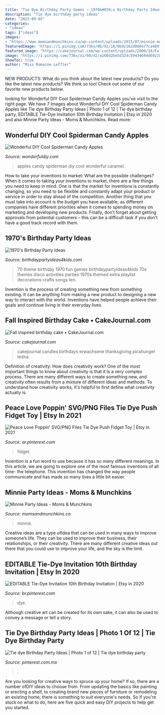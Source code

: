 ```yaml
---
title: "Tie Dye Birthday Party Games ~ 1970&#039;s Birthday Party Ideas"
description: "Tie dye birthday party ideas"
date: "2023-09-05"
categories:
- "ideas"
tags: ["ideas"]
images:
- "https://www.momsandmunchkins.ca/wp-content/uploads/2015/07/minnie-mouse-party-table-4-m.jpg"
featuredImage: "https://i.pinimg.com/736x/0b/92/16/0b92162d880e77ca4897358e3b2bf9e2.jpg"
featured_image: "https://cakejournal.com/wp-content/uploads/2009/10/Fall-birthday-cake.jpg"
image: "https://i.pinimg.com/736x/a1/60/d2/a160d2be5d324c59434694d692182d60.jpg"
ShowToc: true
author: "Miss Romaine Leffler"
---
```



NEW PRODUCTS: What do you think about the latest new products?
Do you like the latest new products? We think so too! Check out some of our favorite new products below.

	

		
looking for Wonderful DIY Cool Spiderman Candy Apples you've visit to the right page. We have 7 Images about Wonderful DIY Cool Spiderman Candy Apples like Tie dye Birthday Party Ideas | Photo 1 of 12 | Tie dye birthday party, EDITABLE Tie-Dye Invitation 10th Birthday Invitation | Etsy in 2020 and also Minnie Party Ideas - Moms &amp; Munchkins. Read more:
		
    
## Wonderful DIY Cool Spiderman Candy Apples

<img loading=lazy src="https://cdn.wonderfuldiy.com/wp-content/uploads/2014/09/Spiderman-Caramel-Apples.jpg" onerror="this.onerror=null;this.src='https://tse2.mm.bing.net/th?id=OIP.NBKCtRA1gBVMnXCynbKnnAHaGD&amp;pid=15.1';" alt="Wonderful DIY Cool Spiderman Candy Apples">

_Source: wonderfuldiy.com_

>apples candy spiderman diy cool wonderful caramel. 

	

How to take your inventions to market: What are the possible challenges?
When it comes to taking your inventions to market, there are a few things you need to keep in mind. One is that the market for inventions is constantly changing, so you need to be flexible and constantly adapt your product or service in order to stay ahead of the competition. Another thing that you must take into account is the budget you have available, as different companies have different priorities when it comes to spending money on marketing and developing new products. Finally, don’t forget about getting approvals from potential customers – this can be a difficult task if you don’t have a good track record with them.

    
## 1970&#039;s Birthday Party Ideas

<img loading=lazy src="http://birthdaypartyideas4kids.com/70-party-ideas.png" onerror="this.onerror=null;this.src='https://tse4.mm.bing.net/th?id=OIP.SjNFOGoGIA0JuhZd8DNtcAAAAA&amp;pid=15.1';" alt="1970&#039;s Birthday Party Ideas">

_Source: birthdaypartyideas4kids.com_

>70 theme birthday 1970 fun games birthdaypartyideas4kids 70s themes disco activities parties 1970s themed extra playlist decorations crafts songs ten. 

	

Invention is the process of creating something new from something existing. It can be anything from making a new product to designing a new way to interact with the world. Inventions have helped people achieve their goals and continue living in their everyday lives.

    
## Fall Inspired Birthday Cake • CakeJournal.com

<img loading=lazy src="https://cakejournal.com/wp-content/uploads/2009/10/Fall-birthday-cake.jpg" onerror="this.onerror=null;this.src='https://tse4.mm.bing.net/th?id=OIP.fgYOb12qKdMT_A9hZqP2kgHaGO&amp;pid=15.1';" alt="Fall inspired birthday cake • CakeJournal.com">

_Source: cakejournal.com_

>cakejournal candles birthdays erwachsene thanksgiving picshunger ledna. 

	

Definition of creativity: How does creativity work?
One of the most important things to know about creativity is that it is a very complex process. There are many different ways to create something new, and creativity often results from a mixture of different ideas and methods. To understand how creativity works, it's helpful to first define what creativity actually is.

    
## Peace Love Poppin&#039; SVG/PNG Files Tie Dye Push Fidget Toy | Etsy In 2021

<img loading=lazy src="https://i.pinimg.com/736x/3d/89/75/3d8975d011c74fabe97151a082356e57.jpg" onerror="this.onerror=null;this.src='https://tse4.mm.bing.net/th?id=OIP.bfOIlLP7HYAotjjK4cb0JwHaF3&amp;pid=15.1';" alt="Peace Love Poppin&#039; SVG/PNG Files Tie Dye Push Fidget Toy | Etsy in 2021">

_Source: ar.pinterest.com_

>fidget. 

	

Invention is a fun word to use because it has so many different meanings. In this article, we are going to explore one of the most famous inventions of all time- the telephone. This invention has changed the way people communicate and has made so many lives a little bit easier.

    
## Minnie Party Ideas - Moms &amp; Munchkins

<img loading=lazy src="https://www.momsandmunchkins.ca/wp-content/uploads/2015/07/minnie-mouse-party-table-4-m.jpg" onerror="this.onerror=null;this.src='https://tse4.mm.bing.net/th?id=OIP.XJRVIyIgveaxvMKBR-WcRwHaLH&amp;pid=15.1';" alt="Minnie Party Ideas - Moms &amp; Munchkins">

_Source: momsandmunchkins.ca_

>minnie. 

	

Creative ideas are a type ofIdea that can be used in many ways to improve someone’s life. They can be used to improve their business, their relationships, or their creativity. There are many different creative ideas out there that you could use to improve your life, and the sky is the limit.

    
## EDITABLE Tie-Dye Invitation 10th Birthday Invitation | Etsy In 2020

<img loading=lazy src="https://i.pinimg.com/736x/a1/60/d2/a160d2be5d324c59434694d692182d60.jpg" onerror="this.onerror=null;this.src='https://tse4.mm.bing.net/th?id=OIP.YbL9A7ASVf8pggIxVTTkNQHaH4&amp;pid=15.1';" alt="EDITABLE Tie-Dye Invitation 10th Birthday Invitation | Etsy in 2020">

_Source: br.pinterest.com_

>dye. 

	

Although creative art can be created for its own sake, it can also be used to convey a message or tell a story.

    
## Tie Dye Birthday Party Ideas | Photo 1 Of 12 | Tie Dye Birthday Party

<img loading=lazy src="https://i.pinimg.com/736x/0b/92/16/0b92162d880e77ca4897358e3b2bf9e2.jpg" onerror="this.onerror=null;this.src='https://tse3.mm.bing.net/th?id=OIP.Dokev2dLj_tT4rd4YSmZxwHaLH&amp;pid=15.1';" alt="Tie dye Birthday Party Ideas | Photo 1 of 12 | Tie dye birthday party">

_Source: pinterest.com.mx_

>. 

	

Are you looking for creative ways to spruce up your home? If so, there are a number ofDIY ideas to choose from. From updating the basics like painting or erecting a shelf, to creating brand new pieces of furniture or remodeling an existing home, there is something to suit everyone's needs. So if you're stuck on what to do, here are five quick and easy DIY projects to help get you started.

